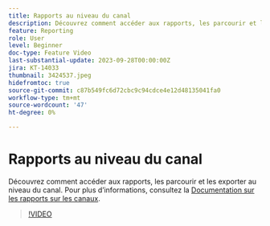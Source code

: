 ```yaml
---
title: Rapports au niveau du canal
description: Découvrez comment accéder aux rapports, les parcourir et les exporter au niveau du canal.
feature: Reporting
role: User
level: Beginner
doc-type: Feature Video
last-substantial-update: 2023-09-28T00:00:00Z
jira: KT-14033
thumbnail: 3424537.jpeg
hidefromtoc: true
source-git-commit: c87b549fc6d72cbc9c94cdce4e12d48135041fa0
workflow-type: tm+mt
source-wordcount: '47'
ht-degree: 0%

---
```



# Rapports au niveau du canal

Découvrez comment accéder aux rapports, les parcourir et les exporter au niveau du canal. Pour plus d’informations, consultez la [Documentation sur les rapports sur les canaux](https://experienceleague.adobe.com/docs/journey-optimizer/using/reporting/channel-report/channel-report.html).

>[!VIDEO](https://video.tv.adobe.com/v/3424537/?learn=on)
